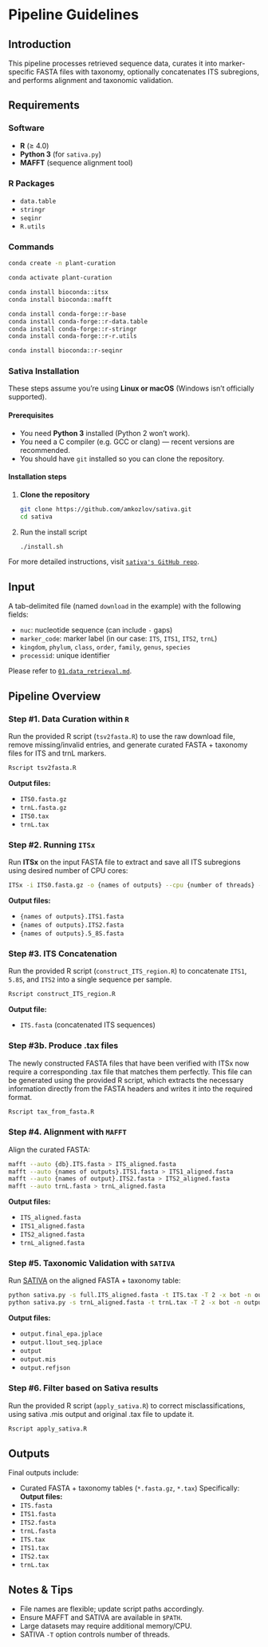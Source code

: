 # Pipeline Guidelines

## Introduction
This pipeline processes retrieved sequence data, curates it into marker-specific FASTA files with taxonomy, optionally concatenates ITS subregions, and performs alignment and taxonomic validation.

## Requirements

### Software
- **R** (≥ 4.0)
- **Python 3** (for `sativa.py`)
- **MAFFT** (sequence alignment tool)

### R Packages
- `data.table`
- `stringr`
- `seqinr`
- `R.utils`

### Commands

```bash
conda create -n plant-curation

conda activate plant-curation

conda install bioconda::itsx
conda install bioconda::mafft

conda install conda-forge::r-base
conda install conda-forge::r-data.table
conda install conda-forge::r-stringr
conda install conda-forge::r-r.utils

conda install bioconda::r-seqinr
```

### Sativa Installation

These steps assume you’re using **Linux or macOS** (Windows isn’t officially supported).

#### Prerequisites

- You need **Python 3** installed (Python 2 won’t work).  
- You need a C compiler (e.g. GCC or clang) — recent versions are recommended.  
- You should have `git` installed so you can clone the repository.

#### Installation steps

1. **Clone the repository**  
   ```bash
   git clone https://github.com/amkozlov/sativa.git
   cd sativa
   ```
2. Run the install script
    ```bash
    ./install.sh
    ```
For more detailed instructions, visit [`sativa's GitHub repo`](https://github.com/amkozlov/sativa).

## Input
A tab-delimited file (named `download` in the example) with the following fields:
- `nuc`: nucleotide sequence (can include `-` gaps)
- `marker_code`: marker label (in our case: `ITS`, `ITS1`, `ITS2`, `trnL`)
- `kingdom`, `phylum`, `class`, `order`, `family`, `genus`, `species`
- `processid`: unique identifier

Please refer to [`01.data_retrieval.md`](01.data_retrieval.md).

## Pipeline Overview

### Step #1. Data Curation within `R` 
Run the provided R script (`tsv2fasta.R`) to use the raw download file, remove missing/invalid entries, and generate curated FASTA + taxonomy files for ITS and trnL markers.

```bash
Rscript tsv2fasta.R
```

**Output files:**
- `ITS0.fasta.gz`  
- `trnL.fasta.gz`  
- `ITS0.tax`  
- `trnL.tax`  

### Step #2. Running `ITSx`

Run **ITSx** on the input FASTA file to extract and save all ITS subregions using desired number of CPU cores:

```bash
ITSx -i ITS0.fasta.gz -o {names of outputs} --cpu {number of threads} --save_regions all
```

**Output files:**
- `{names of outputs}.ITS1.fasta`  
- `{names of outputs}.ITS2.fasta`
- `{names of outputs}.5_8S.fasta`   

### Step #3. ITS Concatenation
Run the provided R script (`construct_ITS_region.R`) to concatenate `ITS1`, `5.8S`, and `ITS2` into a single sequence per sample.

```bash
Rscript construct_ITS_region.R
```

**Output file:**
- `ITS.fasta` (concatenated ITS sequences)

### Step #3b. Produce .tax files

The newly constructed FASTA files that have been verified with ITSx now require a corresponding .tax file that matches them perfectly. This file can be generated using the provided R script, which extracts the necessary information directly from the FASTA headers and writes it into the required format.

```bash
Rscript tax_from_fasta.R
```

### Step #4. Alignment with `MAFFT`

Align the curated FASTA:

```bash
mafft --auto {db}.ITS.fasta > ITS_aligned.fasta
mafft --auto {names of outputs}.ITS1.fasta > ITS1_aligned.fasta
mafft --auto {names of output}.ITS2.fasta > ITS2_aligned.fasta
mafft --auto trnL.fasta > trnL_aligned.fasta
```

**Output files:**
- `ITS_aligned.fasta`
- `ITS1_aligned.fasta`
- `ITS2_aligned.fasta`
- `trnL_aligned.fasta`

### Step #5. Taxonomic Validation with `SATIVA`

Run [SATIVA](https://github.com/amkozlov/sativa) on the aligned FASTA + taxonomy table:

```bash
python sativa.py -s full.ITS_aligned.fasta -t ITS.tax -T 2 -x bot -n output
python sativa.py -s trnL_aligned.fasta -t trnL.tax -T 2 -x bot -n output
```

**Output files:**
- `output.final_epa.jplace`
- `output.l1out_seq.jplace`
- `output`
- `output.mis`
- `output.refjson`

### Step #6. Filter based on Sativa results

Run the provided R script (`apply_sativa.R`) to correct misclassifications, using sativa .mis output and original .tax file to update it.

```bash
Rscript apply_sativa.R
```

## Outputs
Final outputs include:
- Curated FASTA + taxonomy tables (`*.fasta.gz`, `*.tax`)
Specifically: 
**Output files:**
- `ITS.fasta`
- `ITS1.fasta`
- `ITS2.fasta`
- `trnL.fasta`
- `ITS.tax`
- `ITS1.tax`
- `ITS2.tax`
- `trnL.tax`


## Notes & Tips
- File names are flexible; update script paths accordingly.  
- Ensure MAFFT and SATIVA are available in `$PATH`.  
- Large datasets may require additional memory/CPU.  
- SATIVA `-T` option controls number of threads.  
